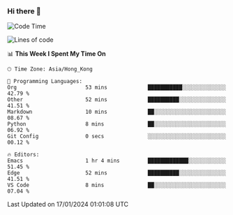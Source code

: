 ### Hi there 👋

<!--
**nicehiro/nicehiro** is a ✨ _special_ ✨ repository because its `README.md` (this file) appears on your GitHub profile.

Here are some ideas to get you started:

- 🔭 I’m currently working on ...
- 🌱 I’m currently learning ...
- 👯 I’m looking to collaborate on ...
- 🤔 I’m looking for help with ...
- 💬 Ask me about ...
- 📫 How to reach me: ...
- 😄 Pronouns: ...
- ⚡ Fun fact: ...
-->

<!--START_SECTION:waka-->
![Code Time](http://img.shields.io/badge/Code%20Time-191%20hrs%2032%20mins-blue)

![Lines of code](https://img.shields.io/badge/From%20Hello%20World%20I%27ve%20Written-2.6%20million%20lines%20of%20code-blue)

📊 **This Week I Spent My Time On** 

```text
🕑︎ Time Zone: Asia/Hong_Kong

💬 Programming Languages: 
Org                      53 mins             ███████████░░░░░░░░░░░░░░   42.79 % 
Other                    52 mins             ██████████░░░░░░░░░░░░░░░   41.51 % 
Markdown                 10 mins             ██░░░░░░░░░░░░░░░░░░░░░░░   08.67 % 
Python                   8 mins              ██░░░░░░░░░░░░░░░░░░░░░░░   06.92 % 
Git Config               0 secs              ░░░░░░░░░░░░░░░░░░░░░░░░░   00.12 % 

🔥 Editors: 
Emacs                    1 hr 4 mins         █████████████░░░░░░░░░░░░   51.45 % 
Edge                     52 mins             ██████████░░░░░░░░░░░░░░░   41.51 % 
VS Code                  8 mins              ██░░░░░░░░░░░░░░░░░░░░░░░   07.04 % 
```


 Last Updated on 17/01/2024 01:01:08 UTC
<!--END_SECTION:waka-->
